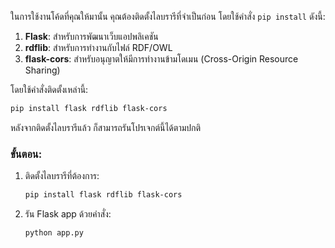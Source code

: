 ในการใช้งานโค้ดที่คุณให้มานั้น คุณต้องติดตั้งไลบรารีที่จำเป็นก่อน โดยใช้คำสั่ง `pip install` ดังนี้:

1. **Flask**: สำหรับการพัฒนาเว็บแอปพลิเคชัน
2. **rdflib**: สำหรับการทำงานกับไฟล์ RDF/OWL
3. **flask-cors**: สำหรับอนุญาตให้มีการทำงานข้ามโดเมน (Cross-Origin Resource Sharing)

โดยใช้คำสั่งติดตั้งเหล่านี้:

```bash
pip install flask rdflib flask-cors
```

หลังจากติดตั้งไลบรารีแล้ว ก็สามารถรันโปรเจกต์นี้ได้ตามปกติ

### ขั้นตอน:
1. ติดตั้งไลบรารีที่ต้องการ:
   ```bash
   pip install flask rdflib flask-cors
   ```

2. รัน Flask app ด้วยคำสั่ง:
   ```bash
   python app.py
   ```
